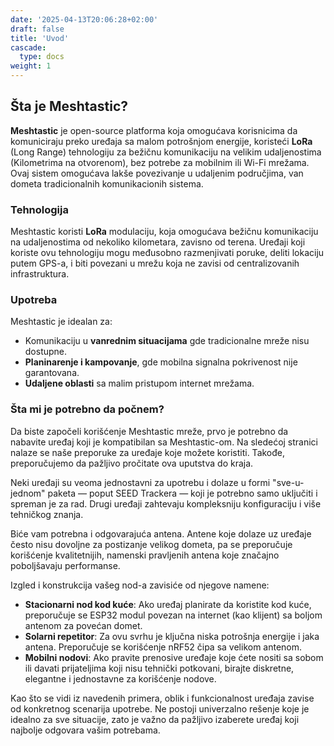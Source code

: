 ```yaml
---
date: '2025-04-13T20:06:28+02:00'
draft: false
title: 'Uvod'
cascade:
  type: docs
weight: 1
---
```


## Šta je Meshtastic?

**Meshtastic** je open-source platforma koja omogućava korisnicima da komuniciraju preko uređaja sa malom potrošnjom energije, koristeći **LoRa** (Long Range) tehnologiju za bežičnu komunikaciju na velikim udaljenostima (Kilometrima na otvorenom), bez potrebe za mobilnim ili Wi-Fi mrežama. Ovaj sistem omogućava lakše povezivanje u udaljenim područjima, van dometa tradicionalnih komunikacionih sistema.

### Tehnologija
Meshtastic koristi **LoRa** modulaciju, koja omogućava bežičnu komunikaciju na udaljenostima od nekoliko kilometara, zavisno od terena. Uređaji koji koriste ovu tehnologiju mogu međusobno razmenjivati poruke, deliti lokaciju putem GPS-a, i biti povezani u mrežu koja ne zavisi od centralizovanih infrastruktura.

### Upotreba
Meshtastic je idealan za:
- Komunikaciju u **vanrednim situacijama** gde tradicionalne mreže nisu dostupne.
- **Planinarenje i kampovanje**, gde mobilna signalna pokrivenost nije garantovana.
- **Udaljene oblasti** sa malim pristupom internet mrežama.

### Šta mi je potrebno da počnem?

Da biste započeli korišćenje Meshtastic mreže, prvo je potrebno da nabavite uređaj koji je kompatibilan sa Meshtastic-om. Na sledećoj stranici nalaze se naše preporuke za uređaje koje možete koristiti. Takođe, preporučujemo da pažljivo pročitate ova uputstva do kraja.

Neki uređaji su veoma jednostavni za upotrebu i dolaze u formi "sve-u-jednom" paketa — poput SEED Trackera — koji je potrebno samo uključiti i spreman je za rad. Drugi uređaji zahtevaju kompleksniju konfiguraciju i više tehničkog znanja.

Biće vam potrebna i odgovarajuća antena. Antene koje dolaze uz uređaje često nisu dovoljne za postizanje velikog dometa, pa se preporučuje korišćenje kvalitetnijih, namenski pravljenih antena koje značajno poboljšavaju performanse.

Izgled i konstrukcija vašeg nod-a zavisiće od njegove namene:

- **Stacionarni nod kod kuće**: Ako uređaj planirate da koristite kod kuće, preporučuje se ESP32 modul povezan na internet (kao klijent) sa boljom antenom za povećan domet.
- **Solarni repetitor**: Za ovu svrhu je ključna niska potrošnja energije i jaka antena. Preporučuje se korišćenje nRF52 čipa sa velikom antenom.
- **Mobilni nodovi**: Ako pravite prenosive uređaje koje ćete nositi sa sobom ili davati prijateljima koji nisu tehnički potkovani, birajte diskretne, elegantne i jednostavne za korišćenje nodove.

Kao što se vidi iz navedenih primera, oblik i funkcionalnost uređaja zavise od konkretnog scenarija upotrebe. Ne postoji univerzalno rešenje koje je idealno za sve situacije, zato je važno da pažljivo izaberete uređaj koji najbolje odgovara vašim potrebama.

